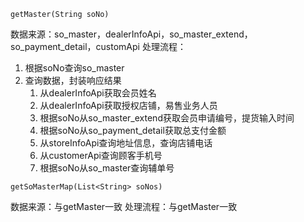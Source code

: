 
```
getMaster(String soNo)
```
数据来源：so_master，dealerInfoApi，so_master_extend，so_payment_detail，customApi
处理流程：
1. 根据soNo查询so_master
2. 查询数据，封装响应结果
	1. 从dealerInfoApi获取会员姓名
	2. 从dealerInfoApi获取授权店铺，易售业务人员
	3. 根据soNo从so_master_extend获取会员申请编号，提货输入时间
	4. 根据soNo从so_payment_detail获取总支付金额
	5. 从storeInfoApi查询地址信息，查询店铺电话
	6. 从customerApi查询顾客手机号
	7. 根据soNo从so_master查询辅单号

```
getSoMasterMap(List<String> soNos)
```
数据来源：与getMaster一致
处理流程：与getMaster一致

